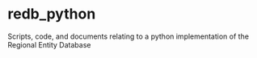 # redb_python
Scripts, code, and documents relating to a python implementation of the Regional Entity Database
